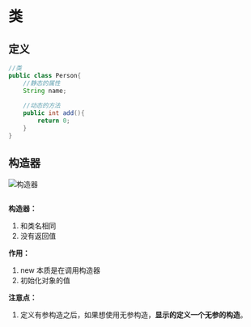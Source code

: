 # 类

## 定义

```java
//类
public class Person{
    //静态的属性
    String name;
    
    //动态的方法
    public int add(){
        return 0;
    }
}
```



## 构造器

![构造器](https://cdn.jsdelivr.net/gh/nanxuanzi/pic@master/upload/typora/image-JavaSE-%E6%9E%84%E9%80%A0%E5%99%A8.png)

```java

```

**构造器：**

1. 和类名相同
2. 没有返回值

**作用：**

1. new 本质是在调用构造器
2. 初始化对象的值

**注意点：**

1. 定义有参构造之后，如果想使用无参构造，**显示的定义一个无参的构造**。